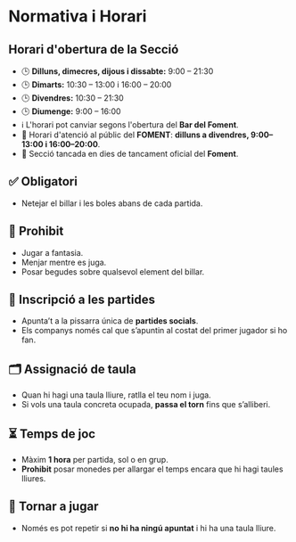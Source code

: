 # Normativa i Horari

## Horari d'obertura de la Secció

- 🕒 **Dilluns, dimecres, dijous i dissabte:** 9:00 – 21:30
- 🕒 **Dimarts:** 10:30 – 13:00 i 16:00 – 20:00
- 🕒 **Divendres:** 10:30 – 21:30
- 🕒 **Diumenge:** 9:00 – 16:00
- ℹ️ L'horari pot canviar segons l'obertura del **Bar del Foment**.
- 🏢 Horari d'atenció al públic del **FOMENT**: **dilluns a divendres, 9:00–13:00 i 16:00–20:00**.
- 🚪 Secció tancada en dies de tancament oficial del **Foment**.

## ✅ Obligatori

- Netejar el billar i les boles abans de cada partida.

## 🚫 Prohibit

- Jugar a fantasia.
- Menjar mentre es juga.
- Posar begudes sobre qualsevol element del billar.

## 📝 Inscripció a les partides

- Apunta’t a la pissarra única de **partides socials**.
- Els companys només cal que s’apuntin al costat del primer jugador si ho fan.

## 🗂 Assignació de taula

- Quan hi hagi una taula lliure, ratlla el teu nom i juga.
- Si vols una taula concreta ocupada, **passa el torn** fins que s’alliberi.

## ⏳ Temps de joc

- Màxim **1 hora** per partida, sol o en grup.
- **Prohibit** posar monedes per allargar el temps encara que hi hagi taules lliures.

## 🔄 Tornar a jugar

- Només es pot repetir si **no hi ha ningú apuntat** i hi ha una taula lliure.
